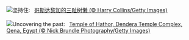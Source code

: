 ![](https://www.bing.com/th?id=OHR.SmilingSloth_ZH-CN4646662964_UHD.jpg&w=1000)坚持住:&nbsp;&ensp;[哥斯达黎加的三趾树懒 (© Harry Collins/Getty Images)](https://www.bing.com/th?id=OHR.SmilingSloth_ZH-CN4646662964_UHD.jpg)
<br><br/>
![](https://www.bing.com/th?id=OHR.DenderaTemple_EN-US2605709637_UHD.jpg&w=1000)Uncovering the past:&nbsp;&ensp;[Temple of Hathor, Dendera Temple Complex, Qena, Egypt (© Nick Brundle Photography/Getty Images)](https://www.bing.com/th?id=OHR.DenderaTemple_EN-US2605709637_UHD.jpg)
<br><br/>
